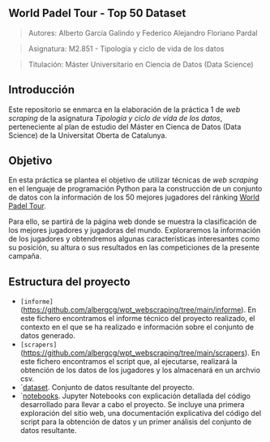World Padel Tour - Top 50 Dataset
---

> Autores: Alberto García Galindo y Federico Alejandro Floriano Pardal

> Asignatura: M2.851 - Tipología y ciclo de vida de los datos

> Titulación: Máster Universitario en Ciencia de Datos (Data Science)

Introducción
---

Este repositorio se enmarca en la elaboración de la práctica 1 de *web scraping* de la asignatura *Tipología y ciclo de vida de los datos*, perteneciente al plan de estudio del Máster en Cienca de Datos (Data Science) de la Universitat Oberta de Catalunya. 

Objetivo
---

En esta práctica se plantea el objetivo de utilizar técnicas de *web scraping* en el lenguaje de programación Python para la construcción de un conjunto de datos con la información de los 50 mejores jugadores del ránking [World Padel Tour](https://www.worldpadeltour.com/).

Para ello, se partirá de la página web donde se muestra la clasificación de los mejores jugadores y jugadoras del mundo. Exploraremos la información de los jugadores y obtendremos algunas características interesantes como su posición, su altura o sus resultados en las competiciones de la presente campaña.

Estructura del proyecto
---

- `[informe]`(https://github.com/albergcg/wpt_webscraping/tree/main/informe). En este fichero encontramos el informe técnico del proyecto realizado, el contexto en el que se ha realizado e información sobre el conjunto de datos generado.
- `[scrapers]`(https://github.com/albergcg/wpt_webscraping/tree/main/scrapers). En este fichero encontramos el script que, al ejecutarse, realizará la obtención de los datos de los jugadores y los almacenará en un archvio csv.
- `[dataset](https://github.com/albergcg/wpt_webscraping/tree/main/dataset). Conjunto de datos resultante del proyecto.
- `[notebooks](https://github.com/albergcg/wpt_webscraping/tree/main/notebooks). Jupyter Notebooks con explicación detallada del código desarrollado para llevar a cabo el proyecto. Se incluye una primera exploración del sitio web, una documentación explicativa del código del script para la obtención de datos y un primer análisis del conjunto de datos resultante.
